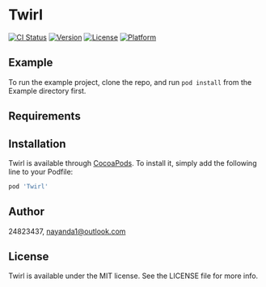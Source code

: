 # Twirl

[![CI Status](https://img.shields.io/travis/24823437/Twirl.svg?style=flat)](https://travis-ci.org/24823437/Twirl)
[![Version](https://img.shields.io/cocoapods/v/Twirl.svg?style=flat)](https://cocoapods.org/pods/Twirl)
[![License](https://img.shields.io/cocoapods/l/Twirl.svg?style=flat)](https://cocoapods.org/pods/Twirl)
[![Platform](https://img.shields.io/cocoapods/p/Twirl.svg?style=flat)](https://cocoapods.org/pods/Twirl)

## Example

To run the example project, clone the repo, and run `pod install` from the Example directory first.

## Requirements

## Installation

Twirl is available through [CocoaPods](https://cocoapods.org). To install
it, simply add the following line to your Podfile:

```ruby
pod 'Twirl'
```

## Author

24823437, nayanda1@outlook.com

## License

Twirl is available under the MIT license. See the LICENSE file for more info.
